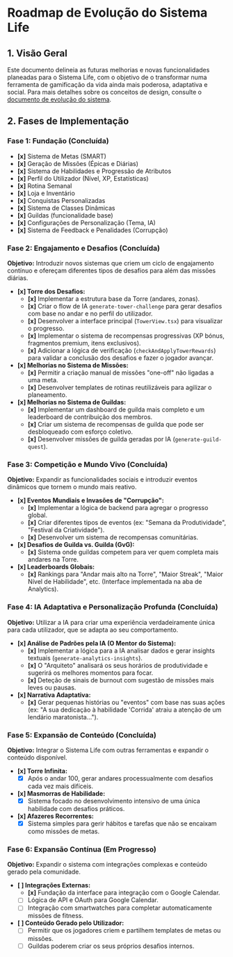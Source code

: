 # Roadmap de Evolução do Sistema Life

## 1. Visão Geral

Este documento delineia as futuras melhorias e novas funcionalidades planeadas para o Sistema Life, com o objetivo de o transformar numa ferramenta de gamificação da vida ainda mais poderosa, adaptativa e social. Para mais detalhes sobre os conceitos de design, consulte o [documento de evolução do sistema](./roadmap-evolution.md).

## 2. Fases de Implementação

### Fase 1: Fundação (Concluída)
- **[x]** Sistema de Metas (SMART)
- **[x]** Geração de Missões (Épicas e Diárias)
- **[x]** Sistema de Habilidades e Progressão de Atributos
- **[x]** Perfil do Utilizador (Nível, XP, Estatísticas)
- **[x]** Rotina Semanal
- **[x]** Loja e Inventário
- **[x]** Conquistas Personalizadas
- **[x]** Sistema de Classes Dinâmicas
- **[x]** Guildas (funcionalidade base)
- **[x]** Configurações de Personalização (Tema, IA)
- **[x]** Sistema de Feedback e Penalidades (Corrupção)

### Fase 2: Engajamento e Desafios (Concluída)
**Objetivo:** Introduzir novos sistemas que criem um ciclo de engajamento contínuo e ofereçam diferentes tipos de desafios para além das missões diárias.

- **[x] Torre dos Desafios:**
    - **[x]** Implementar a estrutura base da Torre (andares, zonas).
    - **[x]** Criar o flow de IA `generate-tower-challenge` para gerar desafios com base no andar e no perfil do utilizador.
    - **[x]** Desenvolver a interface principal (`TowerView.tsx`) para visualizar o progresso.
    - **[x]** Implementar o sistema de recompensas progressivas (XP bónus, fragmentos premium, itens exclusivos).
    - **[x]** Adicionar a lógica de verificação (`checkAndApplyTowerRewards`) para validar a conclusão dos desafios e fazer o jogador avançar.
- **[x] Melhorias no Sistema de Missões:**
    - **[x]** Permitir a criação manual de missões "one-off" não ligadas a uma meta.
    - **[x]** Desenvolver templates de rotinas reutilizáveis para agilizar o planeamento.
- **[x] Melhorias no Sistema de Guildas:**
    - **[x]** Implementar um dashboard de guilda mais completo e um leaderboard de contribuição dos membros.
    - **[x]** Criar um sistema de recompensas de guilda que pode ser desbloqueado com esforço coletivo.
    - **[x]** Desenvolver missões de guilda geradas por IA (`generate-guild-quest`).

### Fase 3: Competição e Mundo Vivo (Concluída)
**Objetivo:** Expandir as funcionalidades sociais e introduzir eventos dinâmicos que tornem o mundo mais reativo.

- **[x] Eventos Mundiais e Invasões de "Corrupção":**
    - **[x]** Implementar a lógica de backend para agregar o progresso global.
    - **[x]** Criar diferentes tipos de eventos (ex: "Semana da Produtividade", "Festival da Criatividade").
    - **[x]** Desenvolver um sistema de recompensas comunitárias.
- **[x] Desafios de Guilda vs. Guilda (GvG):**
    - **[x]** Sistema onde guildas competem para ver quem completa mais andares na Torre.
- **[x] Leaderboards Globais:**
    - **[x]** Rankings para "Andar mais alto na Torre", "Maior Streak", "Maior Nível de Habilidade", etc. (Interface implementada na aba de Analytics).

### Fase 4: IA Adaptativa e Personalização Profunda (Concluída)
**Objetivo:** Utilizar a IA para criar uma experiência verdadeiramente única para cada utilizador, que se adapta ao seu comportamento.

- **[x] Análise de Padrões pela IA (O Mentor do Sistema):**
    - **[x]** Implementar a lógica para a IA analisar dados e gerar insights textuais (`generate-analytics-insights`).
    - **[x]** O "Arquiteto" analisará os seus horários de produtividade e sugerirá os melhores momentos para focar.
    - **[x]** Deteção de sinais de burnout com sugestão de missões mais leves ou pausas.
- **[x] Narrativa Adaptativa:**
    - **[x]** Gerar pequenas histórias ou "eventos" com base nas suas ações (ex: "A sua dedicação à habilidade 'Corrida' atraiu a atenção de um lendário maratonista...").

### Fase 5: Expansão de Conteúdo (Concluída)
**Objetivo:** Integrar o Sistema Life com outras ferramentas e expandir o conteúdo disponível.

- **[x] Torre Infinita:**
    - [x] Após o andar 100, gerar andares processualmente com desafios cada vez mais difíceis.
- **[x] Masmorras de Habilidade:**
    - [x] Sistema focado no desenvolvimento intensivo de uma única habilidade com desafios práticos.
- **[x] Afazeres Recorrentes:**
    - [x] Sistema simples para gerir hábitos e tarefas que não se encaixam como missões de metas.

### Fase 6: Expansão Contínua (Em Progresso)
**Objetivo:** Expandir o sistema com integrações complexas e conteúdo gerado pela comunidade.

- **[ ] Integrações Externas:**
    - **[x]** Fundação da interface para integração com o Google Calendar.
    - [ ] Lógica de API e OAuth para Google Calendar.
    - [ ] Integração com smartwatches para completar automaticamente missões de fitness.
- **[ ] Conteúdo Gerado pelo Utilizador:**
    - [ ] Permitir que os jogadores criem e partilhem templates de metas ou missões.
    - [ ] Guildas poderem criar os seus próprios desafios internos.
